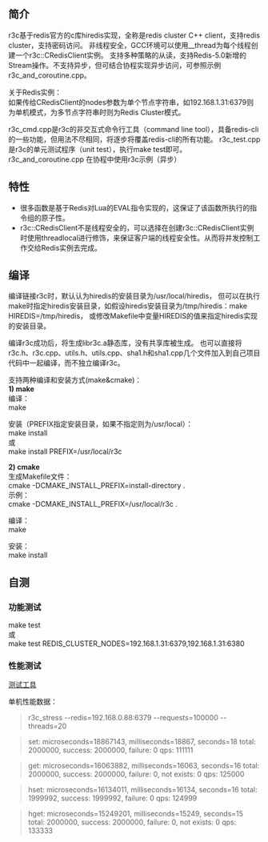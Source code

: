 ## 简介

r3c基于redis官方的c库hiredis实现，全称是redis cluster C++ client，支持redis cluster，支持密码访问。 非线程安全，GCC环境可以使用__thread为每个线程创建一个r3c::CRedisClient实例。 支持多种策略的从读，支持Redis-5.0新增的Stream操作。不支持异步，但可结合协程实现异步访问，可参照示例r3c_and_coroutine.cpp。

关于Redis实例：  
如果传给CRedisClient的nodes参数为单个节点字符串，如192.168.1.31:6379则为单机模式，为多节点字符串时则为Redis Cluster模式。

r3c_cmd.cpp是r3c的非交互式命令行工具（command line tool），具备redis-cli的一些功能，但用法不尽相同，将逐步将覆盖redis-cli的所有功能。 r3c_test.cpp是r3c的单元测试程序（unit test），执行make test即可。 r3c_and_coroutine.cpp 在协程中使用r3c示例（异步）

## 特性

- 很多函数是基于Redis对Lua的EVAL指令实现的，这保证了该函数所执行的指令组的原子性。
- r3c::CRedisClient不是线程安全的，可以选择在创建r3c::CRedisClient实例时使用threadlocal进行修饰，来保证客户端的线程安全性。从而将并发控制工作交给Redis实例去完成。

## 编译

编译链接r3c时，默认认为hiredis的安装目录为/usr/local/hiredis， 但可以在执行make时指定hiredis安装目录，如假设hiredis安装目录为/tmp/hiredis：make HIREDIS=/tmp/hiredis， 或修改Makefile中变量HIREDIS的值来指定hiredis实现的安装目录。

编译r3c成功后，将生成libr3c.a静态库，没有共享库被生成。 也可以直接将r3c.h、r3c.cpp、utils.h、utils.cpp、sha1.h和sha1.cpp几个文件加入到自己项目代码中一起编译，而不独立编译r3c。

支持两种编译和安装方式(make&cmake)：  
**1) make**  
编译：  
make

安装（PREFIX指定安装目录，如果不指定则为/usr/local）：  
make install  
或  
make install PREFIX=/usr/local/r3c

**2) cmake**  
生成Makefile文件：  
cmake -DCMAKE_INSTALL_PREFIX=install-directory .  
示例：  
cmake -DCMAKE_INSTALL_PREFIX=/usr/local/r3c .

编译：  
make

安装：  
make install

## 自测

### 功能测试

make test  
或  
make test REDIS_CLUSTER_NODES=192.168.1.31:6379,192.168.1.31:6380

### 性能测试

[测试工具](https://github.com/eyjian/libmooon/blob/master/tools/r3c_stress.cpp)

单机性能数据：
> r3c_stress --redis=192.168.0.88:6379 --requests=100000 --threads=20

> set:
microseconds=18867143, milliseconds=18867, seconds=18 total: 2000000, success: 2000000, failure: 0 qps: 111111

> get:
microseconds=16063882, milliseconds=16063, seconds=16 total: 2000000, success: 2000000, failure: 0, not exists: 0 qps: 125000

> hset:
microseconds=16134011, milliseconds=16134, seconds=16 total: 1999992, success: 1999992, failure: 0 qps: 124999

> hget:
microseconds=15249201, milliseconds=15249, seconds=15 total: 2000000, success: 2000000, failure: 0, not exists: 0 qps: 133333
